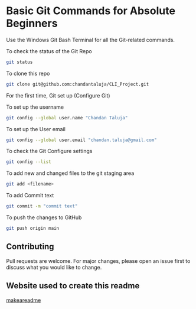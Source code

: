 # Basic Git Commands for Absolute Beginners

Use the Windows Git Bash Terminal for all the Git-related commands.

To check the status of the Git Repo

```bash
git status
```

To clone this repo

```bash
git clone git@github.com:chandantaluja/CLI_Project.git
```

For the first time, Git set up (Configure Git)

To set up the username

```bash
git config --global user.name "Chandan Taluja"
```

To set up the User email

```bash
git config --global user.email "chandan.taluja@gmail.com"
```

To check the Git Configure settings

```bash
git config --list
```

To add new and changed files to the git staging area

```bash
git add <filename>
```

To add Commit text

```bash
git commit -m "commit text"
```

To push the changes to GitHub

```bash
git push origin main
``` 

## Contributing

Pull requests are welcome. For major changes, please open an issue first
to discuss what you would like to change.


## Website used to create this readme

[makeareadme](https://www.makeareadme.com/)